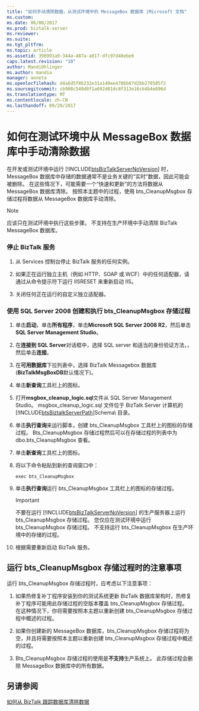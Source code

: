 ```yaml
---
title: "如何手动清除数据，从测试环境中的 MessageBox 数据库 |Microsoft 文档"
ms.custom: 
ms.date: 06/08/2017
ms.prod: biztalk-server
ms.reviewer: 
ms.suite: 
ms.tgt_pltfrm: 
ms.topic: article
ms.assetid: 398991a9-344a-487a-a817-dfc97d48ebe6
caps.latest.revision: "10"
author: MandiOhlinger
ms.author: mandia
manager: anneta
ms.openlocfilehash: d4a6d5f8b232e31a140ee4786b87d2bb270505f2
ms.sourcegitcommit: cb908c540d8f1a692d01dc8f313e16cb4b4e696d
ms.translationtype: MT
ms.contentlocale: zh-CN
ms.lasthandoff: 09/20/2017
---
```

# <a name="how-to-manually-purge-data-from-the-messagebox-database-in-a-test-environment"></a>如何在测试环境中从 MessageBox 数据库中手动清除数据
在开发或测试环境中运行 [!INCLUDE[btsBizTalkServerNoVersion](../includes/btsbiztalkservernoversion-md.md)] 时，MessageBox 数据库中存储的数据通常不是业务关键的“实时”数据，因此可能会被删除。 在这些情况下，可能需要一个“快速和更新”的方法将数据从 MessageBox 数据库清除。 按照本主题中的过程，使用 bts_CleanupMsgbox 存储过程将数据从 MessageBox 数据库手动清除。  
  
> [!NOTE]
>  应该只在测试环境中执行这些步骤。 不支持在生产环境中手动清除 BizTalk MessageBox 数据库。  
  
### <a name="to-stop-biztalk-services"></a>停止 BizTalk 服务  
  
1.  从 Services 控制台停止 BizTalk 服务的任何实例。  
  
2.  如果正在运行独立主机（例如 HTTP、SOAP 或 WCF）中的任何适配器，请通过从命令提示符下运行 IISRESET 来重新启动 IIS。  
  
3.  关闭任何正在运行的自定义独立适配器。  
  
### <a name="to-create-and-execute-the-btscleanupmsgbox-stored-procedure-using-sql-server-2008"></a>使用 SQL Server 2008 创建和执行 bts_CleanupMsgbox 存储过程  
  
1.  单击**启动**，单击**所有程序**，单击**Microsoft SQL Server 2008 R2**，然后单击**SQL Server Management Studio**。  
  
2.  在**连接到 SQL Server**对话框中，选择 SQL server 和适当的身份验证方法，，然后单击**连接**。  
  
3.  在**可用数据库**下拉列表中，选择 BizTalk Messagebox 数据库 (**BizTalkMsgBoxDB**默认情况下)。  
  
4.  单击**新查询**工具栏上的图标。  
  
5.  打开**msgbox_cleanup_logic.sql**文件从 SQL Server Management Studio。 msgbox_cleanup_logic.sql 文件位于 BizTalk Server 计算机的 [!INCLUDE[btsBiztalkServerPath](../includes/btsbiztalkserverpath-md.md)]Schema\ 目录。  
  
6.  单击**执行查询**来运行脚本，创建 bts_CleanupMsgbox 工具栏上的图标的存储过程。 Bts_CleanupMsgbox 存储过程然后可以在存储过程的列表中为 dbo.bts_CleanupMsgbox 查看。  
  
7.  单击**新查询**工具栏上的图标。  
  
8.  将以下命令粘贴到新的查询窗口中：  
  
    ```  
    exec bts_CleanupMsgbox  
    ```  
  
9. 单击**执行查询**运行 bts_CleanupMsgbox 工具栏上的图标的存储过程。  
  
    > [!IMPORTANT]
    >  不要在运行 [!INCLUDE[btsBizTalkServerNoVersion](../includes/btsbiztalkservernoversion-md.md)] 的生产服务器上运行 bts_CleanupMsgbox 存储过程。 您仅应在测试环境中运行 bts_CleanupMsgbox 存储过程。 不支持运行 bts_CleanupMsgbox 在生产环境中的存储的过程。  
  
10. 根据需要重新启动 BizTalk 服务。  
  
## <a name="considerations-when-running-the-btscleanupmsgbox-stored-procedure"></a>运行 bts_CleanupMsgbox 存储过程时的注意事项  
 运行 bts_CleanupMsgbox 存储过程时，应考虑以下注意事项：  
  
1.  如果热修复补丁程序安装到你的测试系统更新 BizTalk 数据库架构时，热修复补丁程序可能用此存储过程的空版本覆盖 bts_CleanupMsgbox 存储过程。 在这种情况下，你将需要按照本主题以重新创建 bts_CleanupMsgbox 存储过程中概述的过程。  
  
2.  如果你创建新的 MessageBox 数据库，bts_CleanupMsgbox 存储过程将为空，并且将需要按照本主题以重新创建 bts_CleanupMsgbox 存储过程中概述的过程。  
  
3.  Bts_CleanupMsgbox 存储过程的使用是**不支持**生产系统上。 此存储过程会删除 MessageBox 数据库中的所有数据。  
  
## <a name="see-also"></a>另请参阅  
 [如何从 BizTalk 跟踪数据库清除数据](../core/how-to-purge-data-from-the-biztalk-tracking-database.md)